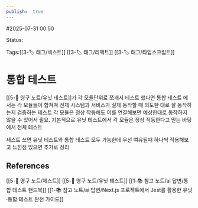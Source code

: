 ```yaml
---
publish:  true
---
```

#2025-07-31 00:50

Status: 

Tags:[[3-🏷️ 태그/넥스트]] [[3-🏷️ 태그/리액트]] [[3-🏷️ 태그/타입스크립트]]

# 통합 테스트
[[5-💎 영구 노트/유닛 테스트]]가 각 모듈단위로 쪼개서 테스트 했다면 통합 테스트 에서는 각 모듈들이 합쳐져 전체 시스템과 서비스가 실제 동작할 때 의도한 대로 잘 동작하는지 검증하는 테스트
각 모듈은 정상 작동해도 이를 연결해보면 예상한대로 동작하지 않을 수 있어서 필요.
기본적으로 유닛 테스트에서 각 모듈은 정상 작동한다고 믿는 바탕에서 전체 테스트

제스트 쓰면 유닛 테스트와 통합 테스트 모두 가능한데
우선 여유될때 하나씩 적용해보고 느낀점 있으면 추가로 정리


## References
 [[5-💎 영구 노트/제스트]]
 [[5-💎 영구 노트/유닛 테스트]]
 [[1-📚 참고 노트/ai 답변/통합 테스트 핸드북]]
 [[1-📚 참고 노트/ai 답변/Next.js 프로젝트에서 Jest를 활용한 유닛·통합 테스트 완전 가이드]]